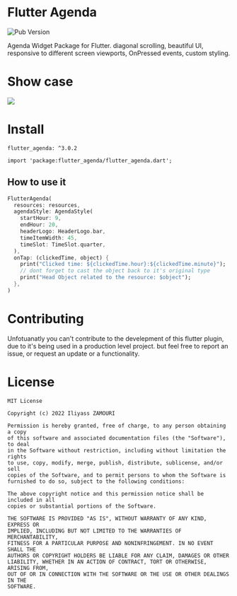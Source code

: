 # Flutter Agenda

![Pub Version](https://img.shields.io/pub/v/flutter_agenda?label=Flutter%20Agenda&logo=flutter)

Agenda Widget Package for Flutter. diagonal scrolling, beautiful UI, responsive to different screen viewports, OnPressed events, custom styling.

# Show case

<img src="https://raw.githubusercontent.com/iliyass-zamouri/flutter_agenda/main/images/flutter_agenda.png" />
<!-- <img src="https://raw.githubusercontent.com/iliyass-zamouri/flutter_agenda/main/images/flutter_agenda.gif" height="440" />   -->

# Install

```
flutter_agenda: ^3.0.2
```


```
import 'package:flutter_agenda/flutter_agenda.dart';
```

## How to use it

```dart
FlutterAgenda(
  resources: resources,
  agendaStyle: AgendaStyle(
    startHour: 9,
    endHour: 20,
    headerLogo: HeaderLogo.bar,
    timeItemWidth: 45,
    timeSlot: TimeSlot.quarter,
  ),
  onTap: (clickedTime, object) {
    print("Clicked time: ${clickedTime.hour}:${clickedTime.minute}");
    // dont forget to cast the object back to it's original type
    print("Head Object related to the resource: $object");
  },
)

```

# Contributing

Unfotuanatly you can't contribute to the develepment of this flutter plugin, 
due to it's being used in a production level project. but feel free to report an issue,
or request an update or a functionality.

# License

```
MIT License

Copyright (c) 2022 Iliyass ZAMOURI

Permission is hereby granted, free of charge, to any person obtaining a copy
of this software and associated documentation files (the "Software"), to deal
in the Software without restriction, including without limitation the rights
to use, copy, modify, merge, publish, distribute, sublicense, and/or sell
copies of the Software, and to permit persons to whom the Software is
furnished to do so, subject to the following conditions:

The above copyright notice and this permission notice shall be included in all
copies or substantial portions of the Software.

THE SOFTWARE IS PROVIDED "AS IS", WITHOUT WARRANTY OF ANY KIND, EXPRESS OR
IMPLIED, INCLUDING BUT NOT LIMITED TO THE WARRANTIES OF MERCHANTABILITY,
FITNESS FOR A PARTICULAR PURPOSE AND NONINFRINGEMENT. IN NO EVENT SHALL THE
AUTHORS OR COPYRIGHT HOLDERS BE LIABLE FOR ANY CLAIM, DAMAGES OR OTHER
LIABILITY, WHETHER IN AN ACTION OF CONTRACT, TORT OR OTHERWISE, ARISING FROM,
OUT OF OR IN CONNECTION WITH THE SOFTWARE OR THE USE OR OTHER DEALINGS IN THE
SOFTWARE.
```

